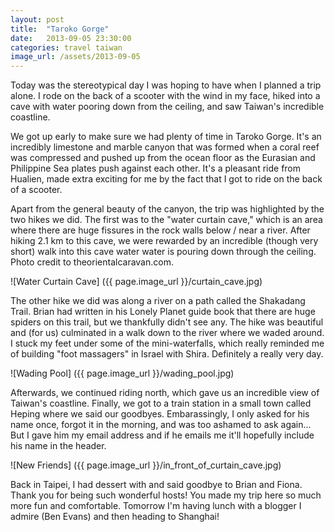 ```yaml
---
layout: post
title:  "Taroko Gorge"
date:   2013-09-05 23:30:00
categories: travel taiwan
image_url: /assets/2013-09-05
---
```


Today was the stereotypical day I was hoping to have when I planned a trip alone. I rode on the back of a scooter with the wind in my face, hiked into a cave with water pooring down from the ceiling, and saw Taiwan's incredible coastline.

We got up early to make sure we had plenty of time in Taroko Gorge. It's an incredibly limestone and marble canyon that was formed when a coral reef was compressed and pushed up from the ocean floor as the Eurasian and Philippine Sea plates push against each other. It's a pleasant ride from Hualien, made extra exciting for me by the fact that I got to ride on the back of a scooter.

Apart from the general beauty of the canyon, the trip was highlighted by the two hikes we did. The first was to the "water curtain cave," which is an area where there are huge fissures in the rock walls below / near a river. After hiking 2.1 km to this cave, we were rewarded by an incredible (though very short) walk into this cave water water is pouring down through the ceiling. Photo credit to theorientalcaravan.com.

![Water Curtain Cave] ({{ page.image_url }}/curtain_cave.jpg)

The other hike we did was along a river on a path called the Shakadang Trail. Brian had written in his Lonely Planet guide book that there are huge spiders on this trail, but we thankfully didn't see any. The hike was beautiful and (for us) culminated in a walk down to the river where we waded around. I stuck my feet under some of the mini-waterfalls, which really reminded me of building "foot massagers" in Israel with Shira. Definitely a really very day.

![Wading Pool] ({{ page.image_url }}/wading_pool.jpg)

Afterwards, we continued riding north, which gave us an incredible view of Taiwan's coastline. Finally, we got to a train station in a small town called Heping where we said our goodbyes. Embarassingly, I only asked for his name once, forgot it in the morning, and was too ashamed to ask again... But I gave him my email address and if he emails me it'll hopefully include his name in the header.

![New Friends] ({{ page.image_url }}/in_front_of_curtain_cave.jpg)

Back in Taipei, I had dessert with and said goodbye to Brian and Fiona. Thank you for being such wonderful hosts! You made my trip here so much more fun and comfortable. Tomorrow I'm having lunch with a blogger I admire (Ben Evans) and then heading to Shanghai!